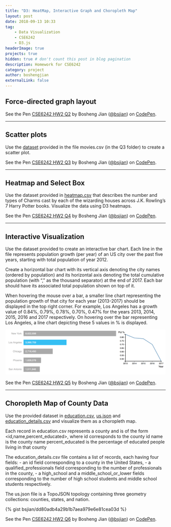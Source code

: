 ```yaml
---
title: "D3: HeatMap, Interactive Graph and Choropleth Map"
layout: post
date: 2018-09-13 10:33
tag: 
    - Data Visualization 
    - CSE6242
    - D3.js
headerImage: true
projects: true
hidden: true # don't count this post in blog pagination
description: Homework for CSE6242
category: project
author: boshengjian
externalLink: false
---
```


## Force-directed graph layout

<p data-height="800" data-theme-id="light" data-slug-hash="VVLyYo" data-default-tab="result" data-user="bsjian" data-pen-title="CSE6242 HW2 Q2" class="codepen">See the Pen <a href="https://codepen.io/bsjian/pen/VVLyYo/">CSE6242 HW2 Q2</a> by Bosheng Jian (<a href="https://codepen.io/bsjian">@bsjian</a>) on <a href="https://codepen.io">CodePen</a>.</p>
<script async src="https://static.codepen.io/assets/embed/ei.js"></script>

---

## Scatter plots 

Use the [dataset](https://gist.github.com/bsjian/534226eb37ae107376ebad836a797ca0) provided in the file movies.csv (in the Q3 folder) to create a scatter plot.

<p data-height="550" data-theme-id="light" data-slug-hash="aQOENP" data-default-tab="result" data-user="bsjian" data-pen-title="CSE6242 HW2 Q3" class="codepen">See the Pen <a href="https://codepen.io/bsjian/pen/aQOENP/">CSE6242 HW2 Q3</a> by Bosheng Jian (<a href="https://codepen.io/bsjian">@bsjian</a>) on <a href="https://codepen.io">CodePen</a>.</p>
<script async src="https://static.codepen.io/assets/embed/ei.js"></script>

---

##  Heatmap and Select Box

Use the dataset provided in [heatmap.csv](https://gist.github.com/bsjian/2ddc2c9c0935312084adc95e53258a50) that describes the number and types of Charms cast by each of the wizarding houses across J.K. Rowling’s 7 Harry Potter books. Visualize the data using D3 heatmaps.

<p data-height="750" data-theme-id="light" data-slug-hash="YRXYjq" data-default-tab="result" data-user="bsjian" data-pen-title="CSE6242 HW2 Q4" class="codepen">See the Pen <a href="https://codepen.io/bsjian/pen/YRXYjq/">CSE6242 HW2 Q4</a> by Bosheng Jian (<a href="https://codepen.io/bsjian">@bsjian</a>) on <a href="https://codepen.io">CodePen</a>.</p>
<script async src="https://static.codepen.io/assets/embed/ei.js"></script>

---

## Interactive Visualization

Use the dataset provided to create an interactive bar chart. Each line in the file represents population growth (per year) of an US city over the past five years, starting with total population of year 2012.

Create a horizontal bar chart with its vertical axis denoting the city names (ordered  by population) and its horizontal axis denoting the total cumulative population (with “,” as the thousand separator) at the end of 2017. Each bar should have its associated total population shown on top of it.

When hovering the mouse over a bar, a smaller line chart representing the population growth of that city for each year (2013-2017) should be displayed in the top right corner. For example, Los Angeles has a growth value of 0.84%, 0.79%, 0.78%, 0.70%, 0.47% for the years 2013, 2014, 2015, 2016 and 2017 respectively. On hovering over the bar representing Los Angeles, a line chart depicting these 5 values in % is displayed.

![Screenshot](/assets/projects/d3_warm_up/interactive.png)

<p data-height="650" data-theme-id="light" data-slug-hash="eQNVOa" data-default-tab="result" data-user="bsjian" data-pen-title="CSE6242 HW2 Q5" class="codepen">See the Pen <a href="https://codepen.io/bsjian/pen/eQNVOa/">CSE6242 HW2 Q5</a> by Bosheng Jian (<a href="https://codepen.io/bsjian">@bsjian</a>) on <a href="https://codepen.io">CodePen</a>.</p>
<script async src="https://static.codepen.io/assets/embed/ei.js"></script>

---

## Choropleth Map of County Data
Use the provided dataset in [education.csv](a428addc3741144b63ee6e2e94aabe30), [us.json](https://www.dropbox.com/s/1tjty675helr8fn/us.json?dl=0) and [education_details.csv](https://gist.github.com/bsjian/dd80adb4a29b1b7aea979e6e81cea03d) and visualize them as a choropleth map.

Each record in education.csv represents a county and is of the form <id,name,percent_educated>, where id corresponds to the county id
name is the county name percent_educated is the percentage of educated people living in that county

The education_details.csv file contains a list of records, each having four fields:
    - an id field corresponding to a county in the United States,
    - a qualified_professionals field corresponding to the number of professionals in the county,
    - a high_school and a middle_school_or_lower fields corresponding to the number of high school students and middle school students respectively.

The us.json file is a TopoJSON topology containing three geometry collections: counties, states, and nation.

{% gist bsjian/dd80adb4a29b1b7aea979e6e81cea03d %}


<p data-height="900" data-theme-id="light" data-slug-hash="NEqXZM" data-default-tab="result" data-user="bsjian" data-pen-title="CSE6242 HW2 Q6" class="codepen">See the Pen <a href="https://codepen.io/bsjian/pen/NEqXZM/">CSE6242 HW2 Q6</a> by Bosheng Jian (<a href="https://codepen.io/bsjian">@bsjian</a>) on <a href="https://codepen.io">CodePen</a>.</p>
<script async src="https://static.codepen.io/assets/embed/ei.js"></script>

